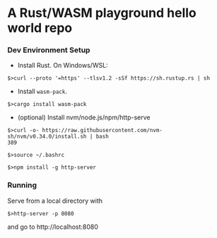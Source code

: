 # A Rust/WASM playground hello world repo

### Dev Environment Setup 

* Install Rust.  On Windows/WSL: 

`$>curl --proto '=https' --tlsv1.2 -sSf https://sh.rustup.rs | sh`

* Install `wasm-pack`. 

`$>cargo install wasm-pack`

* (optional) Install nvm/node.js/npm/http-serve

`$>curl -o- https://raw.githubusercontent.com/nvm-sh/nvm/v0.34.0/install.sh | bash                                                                                                      389 `

`$>source ~/.bashrc`

`$>npm install -g http-server`

### Running

Serve from a local directory with

`$>http-server -p 8080`

and go to http://localhost:8080
